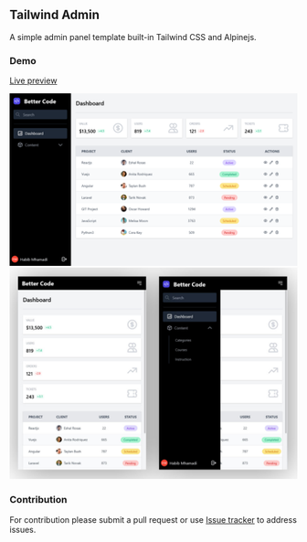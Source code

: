 ## Tailwind Admin
A simple admin panel template built-in Tailwind CSS and Alpinejs.

### Demo
[Live preview](https://htmlpreview.github.io/?https://github.com/habibmhamadi/tailwind-admin/blob/main/index.html)

<img src="https://github.com/habibmhamadi/tailwind-admin/blob/main/assets/img/lg.png" alt="Tailwind admin on large screens."/>
<br>
<img src="https://github.com/habibmhamadi/tailwind-admin/blob/main/assets/img/sm.jpg" alt="Tailwind admin on small screens."/>

### Contribution
For contribution please submit a pull request or use [Issue tracker](https://github.com/habibmhamadi/tailwind-admin/issues) to address issues.